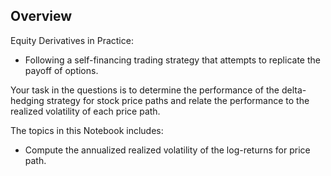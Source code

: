 ## Overview

Equity Derivatives in Practice:

* Following a self-financing trading strategy that attempts to replicate the payoff of options.

Your task in the questions is to determine the performance of the delta-hedging strategy for stock price paths and relate the performance to the realized volatility of each price path.

The topics in this Notebook includes:

* Compute the annualized realized volatility of the log-returns for price path.
